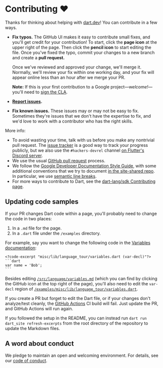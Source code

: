 # Contributing :heart:

Thanks for thinking about helping with [dart.dev][www]!
You can contribute in a few ways.

* **Fix typos.** The GitHub UI makes it easy to contribute small fixes, and
  you'll get credit for your contribution! To start, click the **page icon**
  at the upper right of the page. Then click the **pencil icon** to start
  editing the file. Once you've fixed the typo, commit your changes to a new
  branch and create a **pull request.**

  Once we've reviewed and approved your change, we'll merge it. Normally, we'll
  review your fix within one working day, and your fix will appear online less
  than an hour after we merge your PR.

  **Note:** If this is your first contribution to
  a Google project—_welcome!_—you'll need to [sign the CLA][].

* **[Report issues][].**

* **Fix known issues.** These issues may or may not be easy to fix. Sometimes
  they're issues that we don't have the expertise to fix, and we'd love to
  work with a contributor who has the right skills.

More info:

* To avoid wasting your time, talk with us before you make any nontrivial
  pull request. The [issue tracker][] is a good way to track your progress
  publicly, but we also use the `#hackers-devrel` channel
  [on Flutter's Discord server][].
* We use the usual [GitHub pull request][] process.
* We follow the [Google Developer Documentation Style Guide][],
  with some additional conventions that we try to document
  [in the site-shared repo][].
  In particular, we use [semantic line breaks][].
* For more ways to contribute to Dart, see the
  [dart-lang/sdk Contributing page][].

[dart-lang/sdk Contributing page]: https://github.com/dart-lang/sdk/blob/main/CONTRIBUTING.md
[GitHub pull request]: https://docs.github.com/pull-requests/collaborating-with-pull-requests/proposing-changes-to-your-work-with-pull-requests/about-pull-requests
[Google Developer Documentation Style Guide]: https://developers.google.com/style/
[in the site-shared repo]: https://github.com/dart-lang/site-shared/blob/main/doc
[issue tracker]: https://github.com/dart-lang/website/issues
[on Flutter's Discord server]: https://github.com/flutter/flutter/wiki/Chat
[Report issues]: https://github.com/dart-lang/website/issues/new/choose
[semantic line breaks]: https://github.com/dart-lang/site-shared/blob/main/doc/writing-for-dart-and-flutter-websites.md#semantic-line-breaks
[sign the CLA]: https://developers.google.com/open-source/cla/individual
[www]: https://dart.dev


## Updating code samples

If your PR changes Dart code within a page,
you'll probably need to change the code in two places:

1. In a `.md` file for the page.
2. In a `.dart` file under the `/examples` directory.

For example, say you want to change the following code in the
[Variables documentation](https://dart.dev/language/variables):

````
<?code-excerpt "misc/lib/language_tour/variables.dart (var-decl)"?>
```dart
var name = 'Bob';
```
````

Besides editing
[`/src/language/variables.md`][]
(which you can find by clicking the GitHub icon at the top right of the page),
you'll also need to edit the `var-decl` region of
[`/examples/misc/lib/language_tour/variables.dart`][].

If you create a PR but forget to edit the Dart file,
or if your changes don't analyze/test cleanly,
the [GitHub Actions][] CI build will fail.
Just update the PR, and GitHub Actions will run again.

If you followed the setup in the README,
you can instead run `dart run dart_site refresh-excerpts`
from the root directory of the repository to update the Markdown files.

[GitHub Actions]: https://docs.github.com/actions/learn-github-actions/understanding-github-actions
[`/src/language/variables.md`]: https://github.com/dart-lang/website/blob/main/src/language/variables.md
[`/examples/misc/lib/language_tour/variables.dart`]: https://github.com/dart-lang/website/blob/main/examples/misc/lib/language_tour/variables.dart

## A word about conduct

We pledge to maintain an open and welcoming environment.
For details, see our [code of conduct][].

[code of conduct]: https://dart.dev/community/code-of-conduct
